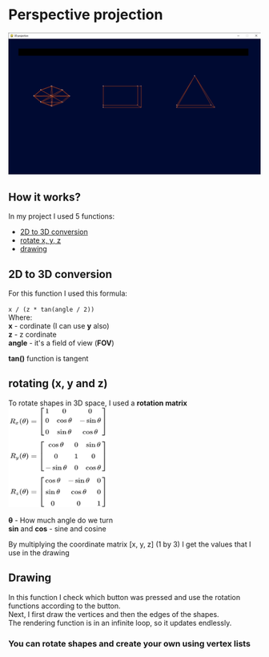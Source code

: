# Perspective projection
<img src="img/Screenshot.png" alt="Screenshot" width="600">

## How it works?
In my project I used 5 functions: 
- [2D to 3D conversion](https://github.com/Jjponvv/Perspective-Projection/tree/main?tab=readme-ov-file#2d-to-3d-conversion)
- [rotate x, y, z](https://github.com/Jjponvv/Perspective-Projection/tree/main?tab=readme-ov-file#rotating-x-y-and-z)
- [drawing](https://github.com/Jjponvv/Perspective-Projection/tree/main?tab=readme-ov-file#drawing)

## 2D to 3D conversion

For this function I used this formula:

`x / (z * tan(angle / 2))`  
Where:  
**x** - cordinate (I can use **y** also)  
**z** - z cordinate  
**angle** - it's a field of view (**FOV**)

**tan()** function is tangent

## rotating (**x**, **y** and **z**)

To rotate shapes in 3D space, I used a **rotation matrix**  
<img src="img/RotationMatrices.png" alt="matrix example" width="200" height="200">

**θ** - How much angle do we turn  
**sin** and **cos** - sine and cosine

By multiplying the coordinate matrix [x, y, z] (1 by 3) I get the values ​​that I use in the drawing

## Drawing
In this function I check which button was pressed and use the rotation functions according to the button.  
Next, I first draw the vertices and then the edges of the shapes.  
The rendering function is in an infinite loop, so it updates endlessly.

### You can rotate shapes and create your own using vertex lists

